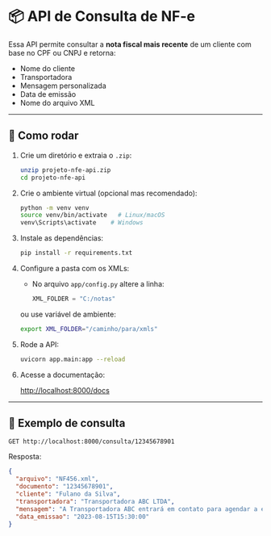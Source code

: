 # 📦 API de Consulta de NF-e

Essa API permite consultar a **nota fiscal mais recente** de um cliente com base no CPF ou CNPJ e retorna:
- Nome do cliente
- Transportadora
- Mensagem personalizada
- Data de emissão
- Nome do arquivo XML

---

## 🚀 Como rodar

1. Crie um diretório e extraia o `.zip`:

   ```bash
   unzip projeto-nfe-api.zip
   cd projeto-nfe-api
   ```

2. Crie o ambiente virtual (opcional mas recomendado):

   ```bash
   python -m venv venv
   source venv/bin/activate   # Linux/macOS
   venv\Scripts\activate    # Windows
   ```

3. Instale as dependências:

   ```bash
   pip install -r requirements.txt
   ```

4. Configure a pasta com os XMLs:
   - No arquivo `app/config.py` altere a linha:

     ```python
     XML_FOLDER = "C:/notas"
     ```

   ou use variável de ambiente:

   ```bash
   export XML_FOLDER="/caminho/para/xmls"
   ```

5. Rode a API:

   ```bash
   uvicorn app.main:app --reload
   ```

6. Acesse a documentação:

   [http://localhost:8000/docs](http://localhost:8000/docs)

---

## 🔎 Exemplo de consulta

```
GET http://localhost:8000/consulta/12345678901
```

Resposta:

```json
{
  "arquivo": "NF456.xml",
  "documento": "12345678901",
  "cliente": "Fulano da Silva",
  "transportadora": "Transportadora ABC LTDA",
  "mensagem": "A Transportadora ABC entrará em contato para agendar a entrega.",
  "data_emissao": "2023-08-15T15:30:00"
}
```
